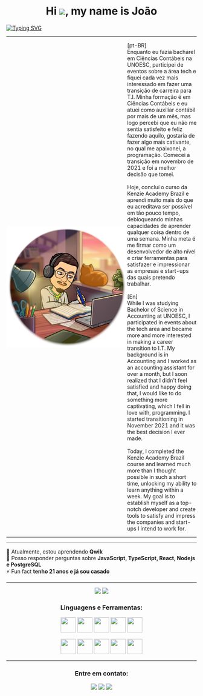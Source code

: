 <h1 align="center">Hi  <img src="https://media.giphy.com/media/hvRJCLFzcasrR4ia7z/giphy.gif" width="30px"/>, my name is João </h1>

[![Typing SVG](https://readme-typing-svg.demolab.com?font=Fira+Code&pause=1000&color=FD2155&center=true&vCenter=true&width=1000&lines=Software+Developer;Full+Stack+Web+Developer;Front-End+Developer;Back-End+Developer)](https://git.io/typing-svg)

<table>
<tr>
<td style="padding: 0; border: 0" width="320px"><img align="left" src="./Img-github.png" width="320px" height="320px"></td>
<td style="padding: 0; border: 0"><p>
[pt-BR]<br>
Enquanto eu fazia bacharel em Ciências Contábeis na UNOESC, participei de eventos sobre a área tech e fiquei cada vez mais interessado em fazer uma transição de carreira para T.I. Minha formação é em Ciências Contábeis e eu atuei como auxiliar contábil por mais de um mês, mas logo percebi que eu não me sentia satisfeito e feliz fazendo aquilo, gostaria de fazer algo mais cativante, no qual me apaixonei, a programação. Comecei a transição em novembro de 2021 e foi a melhor decisão que tomei.
<br>
<br>
Hoje, concluí o curso da Kenzie Academy Brazil e aprendi muito mais do que eu acreditava ser possível em tão pouco tempo, debloqueando minhas capacidades de aprender qualquer coisa dentro de uma semana. Minha meta é me firmar como um desenvolvedor de alto nível e criar ferramentas para satisfazer e impressionar as empresas e start-ups das quais pretendo trabalhar.
<br>
<br>
[En]<br>
While I was studying Bachelor of Science in Accounting at UNOESC, I participated in events about the tech area and became more and more interested in making a career transition to I.T. My background is in Accounting and I worked as an accounting assistant for over a month, but I soon realized that I didn't feel satisfied and happy doing that, I would like to do something more captivating, which I fell in love with, programming. I started transitioning in November 2021 and it was the best decision I ever made.
<br>
<br>
Today, I completed the Kenzie Academy Brazil course and learned much more than I thought possible in such a short time, unlocking my ability to learn anything within a week. My goal is to establish myself as a top-notch developer and create tools to satisfy and impress the companies and start-ups I intend to work for.
</p>
</td>
</tr>
</table>
 



---

<div align="left">
🌱 Atualmente, estou aprendendo <strong>Qwik</strong><br>
💬 Posso responder perguntas sobre <strong>JavaScript, TypeScript, React, Nodejs e PostgreSQL</strong><br>
⚡ Fun fact <strong>tenho 21 anos e já sou casado</strong></h4> 
</div>

***************

<div align="center">
  <img height="150em" src="https://github-readme-stats-eight-theta.vercel.app/api?username=joaofranciscoguarda&show_icons=true&theme=radical&include_all_commits=true&count_private=true"/>
  <img height="150em" src="https://github-readme-stats-eight-theta.vercel.app/api/top-langs/?username=joaofranciscoguarda&layout=compact&langs_count=8&theme=radical"/>
<div>	
	
	
<h3 align="center">Linguagens e Ferramentas:</h3>
<p align="center">
<img height="40" width="40" src="https://cdn.simpleicons.org/css3/FD2155" /> 
<img height="40" width="40" src="https://cdn.simpleicons.org/html5/FD2155"/> 
<img height="40" width="40" src="https://cdn.simpleicons.org/javascript/FD2155"/> 
<img height="40" width="40" src="https://cdn.simpleicons.org/typescript/FD2155"/> 
<img height="40" width="40" src="https://cdn.simpleicons.org/nodedotjs/FD2155"/> 
<p align="center">
<img height="40" width="40" src="https://cdn.simpleicons.org/express/FD2155"/> 
<img height="40" width="40" src="https://cdn.simpleicons.org/nestjs/FD2155"/> 
<img height="40" width="40" src="https://cdn.simpleicons.org/react/FD2155"/> 
<img height="40" width="40" src="https://cdn.simpleicons.org/angular/FD2155"/> 
<img height="40" width="40" src="https://cdn.simpleicons.org/postgresql/FD2155"/> 
</p>
</p>
</div>
</div>

---

<h3 align="center">Entre em contato:</h3>
<p align="center"><img src="https://custom-icon-badges.demolab.com/badge/-joaofrancisco.guarda@gmail.com-FD2155?style=for-the-badge&logo=mention&logoColor=white"> 
<a href="https://linkedin.com/in/jessicaparizotto" target="blank"><img src="https://custom-icon-badges.demolab.com/badge/-LinkedIn-FD2155?style=for-the-badge&logo=linkedin&logoColor=white"></a>
<a href="https://instagram.com/dev.humanas" target="blank"><img src="https://custom-icon-badges.demolab.com/badge/-Instagram-FD2155?style=for-the-badge&logo=instagram&logoColor=white"></a>
</p>
